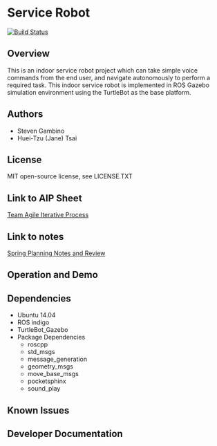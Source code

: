 # Service Robot
[![Build Status](https://travis-ci.org/StevieG47/Service-Robot.svg?branch=master)](https://travis-ci.org/StevieG47/Service-Robot)

## Overview
This is an indoor service robot project which can take simple voice commands from the end user, and navigate autonomously to perform a required task. This indoor service robot is implemented in ROS Gazebo simulation environment using the TurtleBot as the base platform.

## Authors
- Steven Gambino
- Huei-Tzu (Jane) Tsai

## License
MIT open-source license, see LICENSE.TXT

## Link to AIP Sheet
[Team Agile Iterative Process](https://docs.google.com/spreadsheets/d/1iFT3fMAvNtwBAL32Rg6VP-Avbg5zfWhtl9Rwo7dgiHw/edit#gid=1455614482)

## Link to notes
[Spring Planning Notes and Review](https://docs.google.com/document/d/1rKvWalXGmUbCn-tPqvxoK4kGyR2MJIU4lqQ_D-8Y_HA/edit)

## Operation and Demo

## Dependencies
- Ubuntu 14.04
- ROS indigo
- TurtleBot_Gazebo
- Package Dependencies
    - roscpp
    - std_msgs
    - message_generation
    - geometry_msgs
    - move_base_msgs
    - pocketsphinx
    - sound_play

## Known Issues

## Developer Documentation
